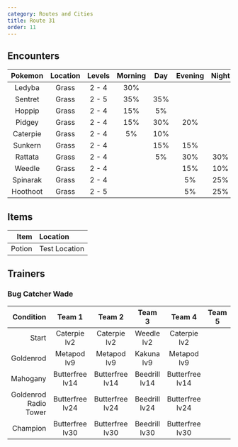 ```yaml
---
category: Routes and Cities
title: Route 31
order: 11
---
```

## Encounters

| Pokemon | Location | Levels | Morning | Day | Evening | Night |
|:---:|:---:|:---:|:---:|:---:|:---:|:---:|
| Ledyba | Grass | 2 - 4 | 30% |  |  |  |
| Sentret | Grass | 2 - 5 | 35% | 35% |  |  |
| Hoppip | Grass | 2 - 4 | 15% | 5% |  |  |
| Pidgey | Grass | 2 - 4 | 15% | 30% | 20% |  |
| Caterpie | Grass | 2 - 4 | 5% | 10% |  |  |
| Sunkern | Grass | 2 - 4 |  | 15% | 15% |  |
| Rattata | Grass | 2 - 4 |  | 5% | 30% | 30% |
| Weedle | Grass | 2 - 4 |  |  | 15% | 10% |
| Spinarak | Grass | 2 - 4 |  |  | 5% | 25% |
| Hoothoot | Grass | 2 - 5 |  |  | 5% | 25% |

## Items

| Item | Location |
|---:|:---|
| Potion | Test Location |

## Trainers
### Bug Catcher Wade

| Condition | Team 1 | Team 2 | Team 3 | Team 4 | Team 5 | Team 6 |
|---:|:---:|:---:|:---:|:---:|:---:|:---:|
| Start | Caterpie <br /> lv2 | Caterpie <br /> lv2 | Weedle <br /> lv2 | Caterpie <br /> lv2 | | |
| Goldenrod | Metapod <br /> lv9 | Metapod <br /> lv9 | Kakuna <br /> lv9 | Metapod <br /> lv9 | | |
| Mahogany | Butterfree <br /> lv14 | Butterfree <br /> lv14 | Beedrill <br /> lv14 | Butterfree <br /> lv14 | | |
| Goldenrod Radio Tower | Butterfree <br /> lv24 | Butterfree <br /> lv24 | Beedrill <br /> lv24 | Butterfree <br /> lv24 | | |
| Champion | Butterfree <br /> lv30 | Butterfree <br /> lv30 | Beedrill <br /> lv30 | Butterfree <br /> lv30 | | |
